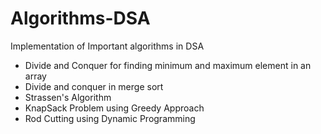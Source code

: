 # Algorithms-DSA
Implementation of Important algorithms in DSA

   * Divide and Conquer for finding minimum and maximum element in an array
   * Divide and conquer in merge sort
   * Strassen's Algorithm
   * KnapSack Problem using Greedy Approach
   * Rod Cutting using Dynamic Programming
